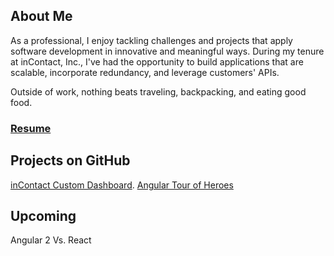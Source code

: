 ## About Me
As a professional, I enjoy tackling challenges and projects that apply software development in innovative and meaningful ways. During my tenure at inContact, Inc., I've had the opportunity to build applications that are scalable, incorporate redundancy, and leverage customers' APIs.

Outside of work, nothing beats traveling, backpacking, and eating good food.

### [Resume](Resume.md)

## Projects on GitHub
[inContact Custom Dashboard](https://agarciamog.github.io/incontact-dashboard/redirect).
[Angular Tour of Heroes](https://agarciamog.github.io/angular-tour-of-heroes/)

## Upcoming
Angular 2 Vs. React
